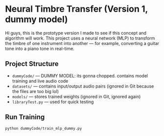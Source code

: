 # Neural Timbre Transfer (Version 1, dummy model)
Hi guys, this is the prototype version I made to see if this concept and algorithm will work. This project uses a neural network (MLP) to transform the timbre of one instrument into another — for example, converting a guitar tone into a piano tone in real-time.

## Project Structure
- `dummyCode/` — DUMMY MODEL: its gonna chopped. contains model training and live audio code
- `datasets/` — contains input/output audio pairs (ignored in Git because the files are too big lol)
- `models/` — stores trained weights (ignored in Git, ignored again)
- `libraryTest.py` — used for quick testing

## Run Training
```bash
python dummyCode/train_mlp_dummy.py
